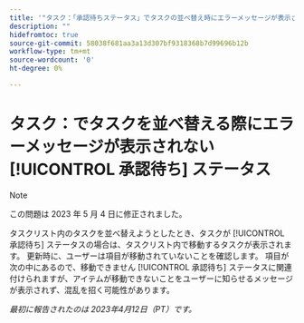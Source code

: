 ```yaml
---
title: '"タスク：「承認待ちステータス」でタスクの並べ替え時にエラーメッセージが表示されない'
description: ""
hidefromtoc: true
source-git-commit: 58038f681aa3a13d307bf9318368b7d99696b12b
workflow-type: tm+mt
source-wordcount: '0'
ht-degree: 0%

---
```



# タスク：でタスクを並べ替える際にエラーメッセージが表示されない [!UICONTROL 承認待ち] ステータス

>[!NOTE]
>
>この問題は 2023 年 5 月 4 日に修正されました。

タスクリスト内のタスクを並べ替えようとしたとき、タスクが [!UICONTROL 承認待ち] ステータスの場合は、タスクリスト内で移動するタスクが表示されます。 更新時に、ユーザーは項目が移動されていないことを確認します。 項目が次の中にあるので、移動できません [!UICONTROL 承認待ち] ステータスに関連付けられますが、アイテムが移動できないことをユーザーに知らせるメッセージが表示されず、混乱を招く可能性があります。

_最初に報告されたのは 2023年4月12日（PT）です。_

